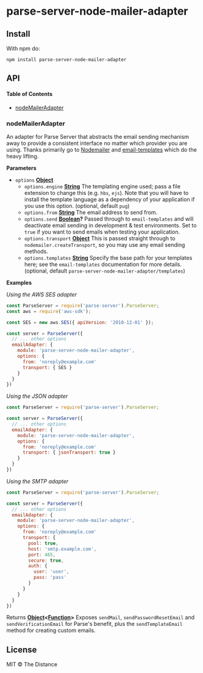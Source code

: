 # parse-server-node-mailer-adapter

## Install

With npm do:

    npm install parse-server-node-mailer-adapter

## API

<!-- Generated by documentation.js. Update this documentation by updating the source code. -->

#### Table of Contents

-   [nodeMailerAdapter](#nodemaileradapter)

### nodeMailerAdapter

An adapter for Parse Server that abstracts the email sending mechanism away
to provide a consistent interface no matter which provider you are using.
Thanks primarily go to [Nodemailer](https://nodemailer.com) and
[email-templates](https://www.npmjs.com/package/email-templates) which
do the heavy lifting.

**Parameters**

-   `options` **[Object](https://developer.mozilla.org/docs/Web/JavaScript/Reference/Global_Objects/Object)** 
    -   `options.engine` **[String](https://developer.mozilla.org/docs/Web/JavaScript/Reference/Global_Objects/String)** The templating engine used; pass a file
        extension to change this (e.g. `hbs`, `ejs`). Note that you will have to
        install the template language as a dependency of your application if you use
        this option. (optional, default `pug`)
    -   `options.from` **[String](https://developer.mozilla.org/docs/Web/JavaScript/Reference/Global_Objects/String)** The email address to send from.
    -   `options.send` **[Boolean](https://developer.mozilla.org/docs/Web/JavaScript/Reference/Global_Objects/Boolean)?** Passed through to `email-templates`
        and will deactivate email sending in development & test environments. Set to
        `true` if you want to send emails when testing your application.
    -   `options.transport` **[Object](https://developer.mozilla.org/docs/Web/JavaScript/Reference/Global_Objects/Object)** This is passed straight through to
        `nodemailer.createTransport`, so you may use any email sending methods.
    -   `options.templates` **[String](https://developer.mozilla.org/docs/Web/JavaScript/Reference/Global_Objects/String)** Specify the base path for your templates here; see the `email-templates`
        documentation for more details. (optional, default `parse-server-node-mailer-adapter/templates`)

**Examples**

_Using the AWS SES adapter_

```javascript
const ParseServer = require('parse-server').ParseServer;
const aws = require('aws-sdk');

const SES = new aws.SES({ apiVersion: '2010-12-01' });

const server = ParseServer({
  // ... other options
  emailAdapter: {
    module: 'parse-server-node-mailer-adapter',
    options: {
      from: 'noreply@example.com'
      transport: { SES }
    }
  }
})
```

_Using the JSON adapter_

```javascript
const ParseServer = require('parse-server').ParseServer;

const server = ParseServer({
  // ... other options
  emailAdapter: {
    module: 'parse-server-node-mailer-adapter',
    options: {
      from: 'noreply@example.com'
      transport: { jsonTransport: true }
    }
  }
})
```

_Using the SMTP adapter_

```javascript
const ParseServer = require('parse-server').ParseServer;

const server = ParseServer({
  // ... other options
  emailAdapter: {
    module: 'parse-server-node-mailer-adapter',
    options: {
      from: 'noreply@example.com'
      transport: {
        pool: true,
        host: 'smtp.example.com',
        port: 465,
        secure: true,
        auth: {
          user: 'user',
          pass: 'pass'
        }
      }
    }
  }
})
```

Returns **[Object](https://developer.mozilla.org/docs/Web/JavaScript/Reference/Global_Objects/Object)&lt;[Function](https://developer.mozilla.org/docs/Web/JavaScript/Reference/Statements/function)>** Exposes `sendMail`, `sendPasswordResetEmail` and
`sendVerificationEmail` for Parse's benefit, plus the `sendTemplateEmail`
method for creating custom emails.

## License

MIT © The Distance
